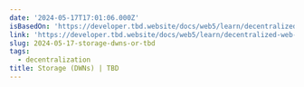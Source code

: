 ```yaml
---
date: '2024-05-17T17:01:06.000Z'
isBasedOn: 'https://developer.tbd.website/docs/web5/learn/decentralized-web-nodes/'
link: 'https://developer.tbd.website/docs/web5/learn/decentralized-web-nodes/'
slug: 2024-05-17-storage-dwns-or-tbd
tags:
  - decentralization
title: Storage (DWNs) | TBD
---
```

 

